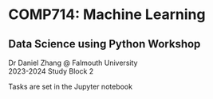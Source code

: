 # COMP714: Machine Learning

## Data Science using Python Workshop

Dr Daniel Zhang @ Falmouth University\
2023-2024 Study Block 2

Tasks are set in the Jupyter notebook

